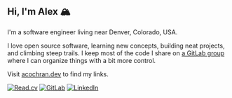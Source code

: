 ## Hi, I'm Alex 🏔️

I'm a software engineer living near Denver, Colorado, USA.

I love open source software, learning new concepts, building neat projects, and climbing steep trails. I keep most of the code I share on
[a GitLab group](https://gitlab.com/alexlab-cloud) where I can organize things with a bit more control.

Visit [acochran.dev](https://acochran.dev) to find my links.

[![Read.cv](https://img.shields.io/badge/Read.cv-black?logo=read.cv)](https://read.cv/alex.cochran)
[![GitLab](https://img.shields.io/badge/GitLab%3A%20AlexLab%20Cloud-%23554488?logo=gitlab)](https://gitlab.com/alexlab-cloud)
[![LinkedIn](https://img.shields.io/badge/LinkedIn-%230A66C2?logo=linkedin)](https://linkedin.com/in/alex-cochran)
